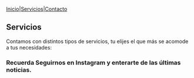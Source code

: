 [Inicio](https://tucasainspecciona.github.io)|[Servicios](https://tucasainspecciona.github.io/servicios.md)|[Contacto](https://tucasainspecciona.github.io/contacto.md)

## Servicios
Contamos con distintos tipos de servicios, tu elijes el que más se acomode a tus necesidades:

### Recuerda Seguirnos en Instagram y enterarte de las últimas noticias.
